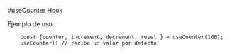 #useCounter Hook

Ejemplo de uso
```
    const {counter, increment, decrement, reset } = useCounter(100);
    useCounter() // recibe un valor por defecto
```



